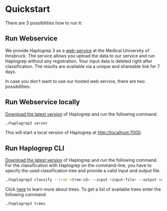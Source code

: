 # Quickstart

There are 3 possibilities how to run it:

## Run Webservice
We provide Haplogrep 3 as a [web-service](https://haplogrep.i-med.ac.at/haplogrep3) at the Medical University of Innsbruck. The service allows you upload the data to our service and run Haplogrep without any registration. Your input data is deleted right after classification. The results are available via a unique and shareable link for 7 days.    

In case you don't want to use our hosted web service, there are two possibilities:

## Run Webservice locally

[Download the latest version](installation.md) of Haplogrep and run the following command.

```sh
./haplogrep3 server
```
This will start a local version of Haplogrep at [http://localhost:7000](http://localhost:7000).


## Run Haplogrep CLI

[Download the latest version](installation.md) of Haplogrep and run the following command. For the classification with Haplogrep on the command-line, you have to specify the used classification tree and provide a valid input and output file.

```sh
./haplogrep3 classify --tree <tree-id> --input <input-file> --output <output-file>
```

Click [here](../trees.md) to learn more about trees. To get a list of available trees enter the following command:
```sh
./haplogrep3 trees
```
